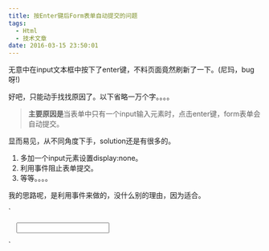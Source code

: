 ```yaml
---
title: 按Enter键后Form表单自动提交的问题
tags:
  - Html
  - 技术文章
date: 2016-03-15 23:50:01
---
```


无意中在input文本框中按下了enter键，不料页面竟然刷新了一下。(尼玛，bug呀!)

好吧，只能动手找找原因了。以下省略一万个字。。。。<!--more-->

> **主要原因是**当表单中只有一个input输入元素时，点击enter键，form表单会自动提交。

显而易见，从不同角度下手，solution还是有很多的。

1.  多加一个input元素设置display:none。
2.  利用事件阻止表单提交。
3.  等等。。。。

我的思路呢，是利用事件来做的，没什么别的理由，因为适合。

`
<form onsubmit="return false">
     <input type="text" name="test"/>
</form>
`